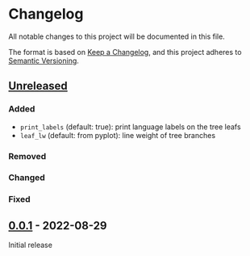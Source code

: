 # Changelog
All notable changes to this project will be documented in this file.

The format is based on [Keep a Changelog](https://keepachangelog.com/en/1.0.0/),
and this project adheres to [Semantic Versioning](https://semver.org/spec/v2.0.0.html).

## [Unreleased]

### Added
* `print_labels` (default: true): print language labels on the tree leafs
* `leaf_lw` (default: from pyplot): line weight of tree branches

### Removed

### Changed

### Fixed

## [0.0.1] - 2022-08-29

Initial release

[Unreleased]: https://github.com/fmatter/lingtreemaps/compare/0.0.1...HEAD
[0.0.1]: https://github.com/fmatter/lingtreemaps/releases/tag/0.0.1
